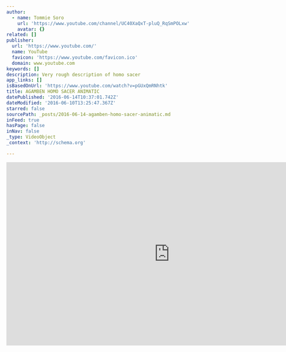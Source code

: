 ```yaml
---
author:
  - name: Tommie Soro
    url: 'https://www.youtube.com/channel/UC40XaQxT-pluQ_RqSmPOLxw'
    avatar: {}
related: []
publisher:
  url: 'https://www.youtube.com/'
  name: YouTube
  favicon: 'https://www.youtube.com/favicon.ico'
  domain: www.youtube.com
keywords: []
description: Very rough description of homo sacer
app_links: []
isBasedOnUrl: 'https://www.youtube.com/watch?v=pGUxQmRNhtk'
title: AGAMBEN HOMO SACER ANIMATIC
datePublished: '2016-06-14T10:37:01.742Z'
dateModified: '2016-06-10T13:25:47.367Z'
starred: false
sourcePath: _posts/2016-06-14-agamben-homo-sacer-animatic.md
inFeed: true
hasPage: false
inNav: false
_type: VideoObject
_context: 'http://schema.org'

---
```

<iframe src="https://cdn.embedly.com/widgets/media.html?src=https%3A%2F%2Fwww.youtube.com%2Fembed%2FpGUxQmRNhtk%3Ffeature%3Doembed&amp;url=http%3A%2F%2Fwww.youtube.com%2Fwatch%3Fv%3DpGUxQmRNhtk&amp;image=https%3A%2F%2Fi.ytimg.com%2Fvi%2FpGUxQmRNhtk%2Fhqdefault.jpg&amp;key=b7d04c9b404c499eba89ee7072e1c4f7&amp;type=text%2Fhtml&amp;schema=youtube" width="854" height="480" scrolling="no" frameborder="0" allowfullscreen="" style=""></iframe>